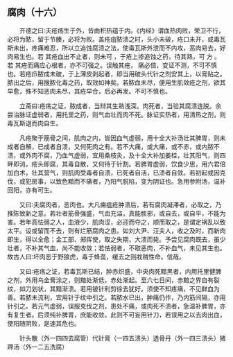 ## 腐肉（十六）


&emsp;&emsp;齐德之曰∶夫疮疡生于外，皆由积热蕴于内。《内经》谓血热肉败，荣卫不行，必将为脓，留于节腠，必将为败。盖疮疽脓溃之时，头小未破，疮口未开，或毒瓦斯未出，疼痛难忍，所以立追蚀腐溃之法，使毒瓦斯外泄而不内攻，恶肉易去，好肉易生也。若 其疮血出不止者，则未可 ，于疮上掺追蚀之药，待其熟，可 方 。若 其疮而痛应心根者，亦不可强之。误触其疮， 痛必倍，变证不测，不可不慎也。若疮疖脓成未破，于上薄皮剥起者，即当用破头代针之剂安其上，以膏贴之。脓出之后，用搜脓化毒之药，取效如神矣。若脓血未尽，便用生肌敛疮之剂，欲其早愈，殊不知恶肉未尽，其疮早合，后必再发。不可不慎也。

&emsp;&emsp;立斋曰∶疮疡之证，脓成者，当辩其生熟浅深。肉死者，当验其腐溃连脱。余尝治脉证虚弱者，用托里之药，则气血壮而肉不死。脉证实热者，用清热之剂，则毒瓦斯退而肉自生。

&emsp;&emsp;凡疮聚于筋骨之间，肌肉之内，皆因血气虚弱，用十全大补汤壮其脾胃，则未成者自解，已成者自溃，又何死肉之有。若不大痛，或大痛，或不赤，或内脓不溃，或外肉不腐，乃血气虚弱，宜用桑枝灸，及十全大补加姜桂，壮其阳气，则四畔即消，疮头即腐，其毒自散，又何待于针割。若脾胃虚弱，饮食少思，用六君倍加白术，壮其营气，则肌肉受毒者自溃，已死者自活，已溃者自敛。若初起或因克伐，或犯房事，以致色黯而不痛者，乃阳气脱陷，变为阴证也。急用参附汤，温补回阳，亦有可生。

&emsp;&emsp;又曰∶夫腐肉者，恶肉也。大凡痈疽疮肿溃后，若有腐肉凝滞者，必取之，乃推陈致新之意。若壮者筋骨强盛，气血充溢，真能胜邪，或自去，或自平，不能为害。若年高怯弱之人，血液少，肌肉涩，必迎而夺之，顺而取之，是谓定祸乱以致太平。设或留而不去，则有烂筋腐肉之患。如刘大尹、汪夫人，收之及时，而新肉即生，得以全愈；金工部、郑挥使，取之失期，大溃而毙。予尝见腐肉既去，虽少壮者，不补其气血，尚不能收敛；若怯弱者，不取恶肉，不补血气，未见其生也。故古人曰∶坏肉恶于野狼虎，毒于蜂虿，缓去之则戕贼性命。信哉。

&emsp;&emsp;又曰∶疮疡之证，若毒瓦斯已结，肿赤炽盛，中央肉死黯黑者，内用托里健脾之剂，外用乌金膏涂之，则黯处渐低，赤处渐起。至六七日间，赤黯之界自有裂纹，如刀划状，其黯渐溃。若用铍针利剪徐去犹好。须使不知疼痛，不见鲜血为善。若脓未流利，宜用针于纹中引之。若脓水已出，肿痛仍作，乃内筋间隔，亦用针引之。若元气虚弱，误服克伐之剂，患处不痛，或肉死不溃者，急温补脾胃，亦有复生者。后须纯补脾胃，庶能收敛。此则不可妄用针刀，若误用之以去肉出血，使阳随阴败，是速其危也。

&emsp;&emsp;针头散（外一四四去腐管）代针膏（一四五溃头）透骨丹（外一四三溃头）猪蹄汤（外一二五洗腐）

